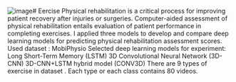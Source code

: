 ![image](https://github.com/user-attachments/assets/60987bb3-d601-4e06-ba09-ac32b29f0612)# Eercise
Physical rehabilitation is a critical process for improving patient recovery after injuries or surgeries.
Computer-aided assessment of physical rehabilitation entails evaluation of patient performance in completing exercises.
I applied three models to develop and compare deep learning models for predicting physical rehabilitation assessment scores.
Used dataset :  MobiPhysio
Selected deep learning models for experiment:
Long Short-Term Memory (LSTM)
3D Convolutional Neural Network (3D-CNN)
3D-CNN+LSTM hybrid model (CONV3D)
There are 9 types of exercise in dataset .
Each type or each class contains 80 videos.

